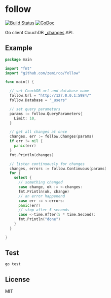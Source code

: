 
# follow

[![Build Status](https://travis-ci.org/zemirco/follow.svg)](https://travis-ci.org/zemirco/follow)
[![GoDoc](https://godoc.org/github.com/zemirco/follow?status.svg)](https://godoc.org/github.com/zemirco/follow)

Go client CouchDB [_changes](http://docs.couchdb.org/en/latest/api/database/changes.html) API.

## Example

```go
package main

import "fmt"
import "github.com/zemirco/follow"

func main() {

  // set CouchDB url and database name
  follow.Url = "http://127.0.0.1:5984/"
  follow.Database = "_users"

  // set query parameters
  params := follow.QueryParameters{
    Limit: 10,
  }

  // get all changes at once
  changes, err := follow.Changes(params)
  if err != nil {
    panic(err)
  }
  fmt.Println(changes)

  // listen continuously for changes
  changes, errors := follow.Continuous(params)
  for {
    select {
      // something changed
      case change, ok := <-changes:
      fmt.Println(ok, change)
      // an error happenend
      case err := <-errors:
      panic(err)
      // stop after 5 seconds
      case <-time.After(5 * time.Second):
      fmt.Println("done")
    }
  }

}
```

## Test

`go test`

## License

MIT
